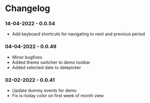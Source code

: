 # Changelog

### 14-04-2022 - 0.0.54
- Add keyboard shortcuts for navigating to next and previous period

### 04-04-2022 - 0.0.49
- Minor bugfixes
- Added theme switcher to demo toolbar
- Added selected date to datepicker

### 02-02-2022 - 0.0.41
- Update dummy events for demo
- Fix is-today color on first week of month view